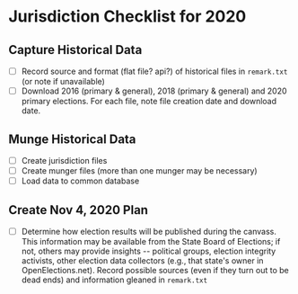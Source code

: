 # Jurisdiction Checklist for 2020

## Capture Historical Data
- [ ] Record source and format (flat file? api?) of historical files in `remark.txt` (or note if unavailable)
- [ ] Download 2016 (primary & general), 2018 (primary & general) and 2020 primary elections. For each file, note file creation date and download date.

## Munge Historical Data
- [ ] Create jurisdiction files
- [ ] Create munger files (more than one munger may be necessary)
- [ ] Load data to common database

## Create Nov 4, 2020 Plan
- [ ] Determine how election results will be published during the canvass. This information may be available from the State Board of Elections; if not, others may provide insights -- political groups, election integrity activists, other election data collectors (e.g., that state's owner in OpenElections.net). Record possible sources (even if they turn out to be dead ends) and information gleaned in `remark.txt`